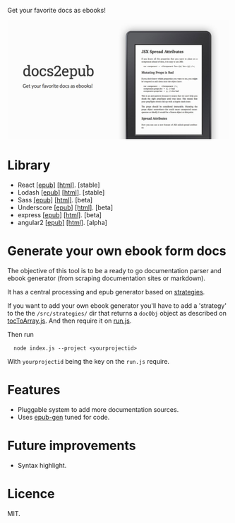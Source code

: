 Get your favorite docs as ebooks!

[![docs2epub](docs/og.jpg)](http://javier.xyz/docs2epub/)

# Library
* React [[epub]](http://javier.xyz/docs2epub/download/react.epub) [[html]](http://javier.xyz/docs2epub/download/react.html). [stable]
* Lodash [[epub]](http://javier.xyz/docs2epub/download/lodash.epub) [[html]](http://javier.xyz/docs2epub/download/lodash.html). [stable]
* Sass [[epub]](http://javier.xyz/docs2epub/download/sass.epub) [[html]](http://javier.xyz/docs2epub/download/sass.html). [beta]
* Underscore [[epub]](http://javier.xyz/docs2epub/download/underscore.epub) [[html]](http://javier.xyz/docs2epub/download/underscore.html). [beta]
* express [[epub]](http://javier.xyz/docs2epub/download/express.epub) [[html]](http://javier.xyz/docs2epub/download/express.html). [beta]
* angular2 [[epub]](http://javier.xyz/docs2epub/download/angular2.epub) [[html]](http://javier.xyz/docs2epub/download/angular2.html). [alpha]

# Generate your own ebook form docs
The objective of this tool is to be a ready to go documentation parser and ebook generator (from scraping documentation sites or markdown).

It has a central processing and epub generator based on [strategies](https://github.com/javierbyte/docs2epub/tree/master/src/strategies).

If you want to add your own ebook generator you'll have to add a 'strategy' to the the `/src/strategies/` dir that returns  a `docObj` object as described on [tocToArray.js](https://github.com/javierbyte/docs2epub/blob/master/src/tocToArray.js). And then require it on [run.js](https://github.com/javierbyte/docs2epub/blob/master/src/run.js).

Then run
```
  node index.js --project <yourprojectid>
```

With `yourprojectid` being the key on the `run.js` require.

# Features
* Pluggable system to add more documentation sources.
* Uses [epub-gen](https://github.com/cyrilis/epub-gen) tuned for code.

# Future improvements
* Syntax highlight.

# Licence
MIT.
